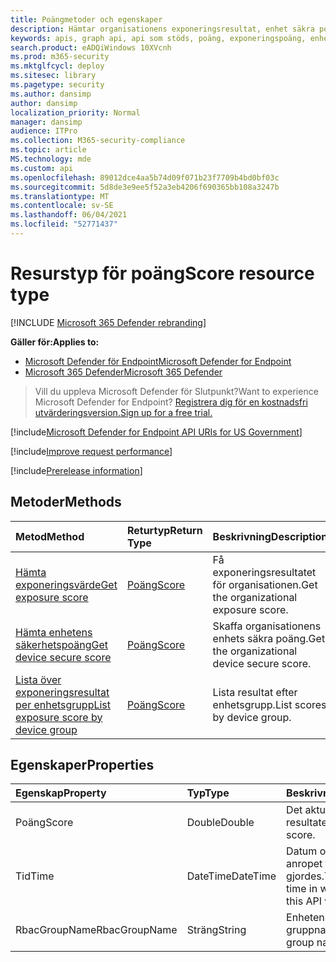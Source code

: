 ```yaml
---
title: Poängmetoder och egenskaper
description: Hämtar organisationens exponeringsresultat, enhet säkra poäng och exponeringsresultat per enhetsgrupp
keywords: apis, graph api, api som stöds, poäng, exponeringspoäng, enhet säker poäng, exponeringsresultat efter enhetsgrupp
search.product: eADQiWindows 10XVcnh
ms.prod: m365-security
ms.mktglfcycl: deploy
ms.sitesec: library
ms.pagetype: security
ms.author: dansimp
author: dansimp
localization_priority: Normal
manager: dansimp
audience: ITPro
ms.collection: M365-security-compliance
ms.topic: article
MS.technology: mde
ms.custom: api
ms.openlocfilehash: 89012dce4aa5b74d09f071b23f7709b4bd0bf03c
ms.sourcegitcommit: 5d8de3e9ee5f52a3eb4206f690365bb108a3247b
ms.translationtype: MT
ms.contentlocale: sv-SE
ms.lasthandoff: 06/04/2021
ms.locfileid: "52771437"
---
```

# <a name="score-resource-type"></a><span data-ttu-id="4769b-104">Resurstyp för poäng</span><span class="sxs-lookup"><span data-stu-id="4769b-104">Score resource type</span></span>

[!INCLUDE [Microsoft 365 Defender rebranding](../../includes/microsoft-defender.md)]


<span data-ttu-id="4769b-105">**Gäller för:**</span><span class="sxs-lookup"><span data-stu-id="4769b-105">**Applies to:**</span></span>
- [<span data-ttu-id="4769b-106">Microsoft Defender för Endpoint</span><span class="sxs-lookup"><span data-stu-id="4769b-106">Microsoft Defender for Endpoint</span></span>](https://go.microsoft.com/fwlink/?linkid=2154037)
- [<span data-ttu-id="4769b-107">Microsoft 365 Defender</span><span class="sxs-lookup"><span data-stu-id="4769b-107">Microsoft 365 Defender</span></span>](https://go.microsoft.com/fwlink/?linkid=2118804)

> <span data-ttu-id="4769b-108">Vill du uppleva Microsoft Defender för Slutpunkt?</span><span class="sxs-lookup"><span data-stu-id="4769b-108">Want to experience Microsoft Defender for Endpoint?</span></span> [<span data-ttu-id="4769b-109">Registrera dig för en kostnadsfri utvärderingsversion.</span><span class="sxs-lookup"><span data-stu-id="4769b-109">Sign up for a free trial.</span></span>](https://www.microsoft.com/microsoft-365/windows/microsoft-defender-atp?ocid=docs-wdatp-exposedapis-abovefoldlink) 

[!include[Microsoft Defender for Endpoint API URIs for US Government](../../includes/microsoft-defender-api-usgov.md)]

[!include[Improve request performance](../../includes/improve-request-performance.md)]


[!include[Prerelease information](../../includes/prerelease.md)]

## <a name="methods"></a><span data-ttu-id="4769b-110">Metoder</span><span class="sxs-lookup"><span data-stu-id="4769b-110">Methods</span></span>

<span data-ttu-id="4769b-111">Metod</span><span class="sxs-lookup"><span data-stu-id="4769b-111">Method</span></span> |<span data-ttu-id="4769b-112">Returtyp</span><span class="sxs-lookup"><span data-stu-id="4769b-112">Return Type</span></span> |<span data-ttu-id="4769b-113">Beskrivning</span><span class="sxs-lookup"><span data-stu-id="4769b-113">Description</span></span>
:---|:---|:---
[<span data-ttu-id="4769b-114">Hämta exponeringsvärde</span><span class="sxs-lookup"><span data-stu-id="4769b-114">Get exposure score</span></span>](get-exposure-score.md) | [<span data-ttu-id="4769b-115">Poäng</span><span class="sxs-lookup"><span data-stu-id="4769b-115">Score</span></span>](score.md) | <span data-ttu-id="4769b-116">Få exponeringsresultatet för organisationen.</span><span class="sxs-lookup"><span data-stu-id="4769b-116">Get the organizational exposure score.</span></span>
[<span data-ttu-id="4769b-117">Hämta enhetens säkerhetspoäng</span><span class="sxs-lookup"><span data-stu-id="4769b-117">Get device secure score</span></span>](get-device-secure-score.md) | [<span data-ttu-id="4769b-118">Poäng</span><span class="sxs-lookup"><span data-stu-id="4769b-118">Score</span></span>](score.md) | <span data-ttu-id="4769b-119">Skaffa organisationens enhets säkra poäng.</span><span class="sxs-lookup"><span data-stu-id="4769b-119">Get the organizational device secure score.</span></span>
[<span data-ttu-id="4769b-120">Lista över exponeringsresultat per enhetsgrupp</span><span class="sxs-lookup"><span data-stu-id="4769b-120">List exposure score by device group</span></span>](get-machine-group-exposure-score.md)| [<span data-ttu-id="4769b-121">Poäng</span><span class="sxs-lookup"><span data-stu-id="4769b-121">Score</span></span>](score.md) | <span data-ttu-id="4769b-122">Lista resultat efter enhetsgrupp.</span><span class="sxs-lookup"><span data-stu-id="4769b-122">List scores by device group.</span></span>

## <a name="properties"></a><span data-ttu-id="4769b-123">Egenskaper</span><span class="sxs-lookup"><span data-stu-id="4769b-123">Properties</span></span>

<span data-ttu-id="4769b-124">Egenskap</span><span class="sxs-lookup"><span data-stu-id="4769b-124">Property</span></span> |  <span data-ttu-id="4769b-125">Typ</span><span class="sxs-lookup"><span data-stu-id="4769b-125">Type</span></span>    |   <span data-ttu-id="4769b-126">Beskrivning</span><span class="sxs-lookup"><span data-stu-id="4769b-126">Description</span></span>
:---|:---|:---
<span data-ttu-id="4769b-127">Poäng</span><span class="sxs-lookup"><span data-stu-id="4769b-127">Score</span></span> | <span data-ttu-id="4769b-128">Double</span><span class="sxs-lookup"><span data-stu-id="4769b-128">Double</span></span> | <span data-ttu-id="4769b-129">Det aktuella resultatet.</span><span class="sxs-lookup"><span data-stu-id="4769b-129">The current score.</span></span>
<span data-ttu-id="4769b-130">Tid</span><span class="sxs-lookup"><span data-stu-id="4769b-130">Time</span></span> | <span data-ttu-id="4769b-131">DateTime</span><span class="sxs-lookup"><span data-stu-id="4769b-131">DateTime</span></span> | <span data-ttu-id="4769b-132">Datum och tid då anropet till API:et gjordes.</span><span class="sxs-lookup"><span data-stu-id="4769b-132">The date and time in which the call for this API was made.</span></span>
<span data-ttu-id="4769b-133">RbacGroupName</span><span class="sxs-lookup"><span data-stu-id="4769b-133">RbacGroupName</span></span> | <span data-ttu-id="4769b-134">Sträng</span><span class="sxs-lookup"><span data-stu-id="4769b-134">String</span></span> | <span data-ttu-id="4769b-135">Enhetens gruppnamn.</span><span class="sxs-lookup"><span data-stu-id="4769b-135">The device group name.</span></span>

